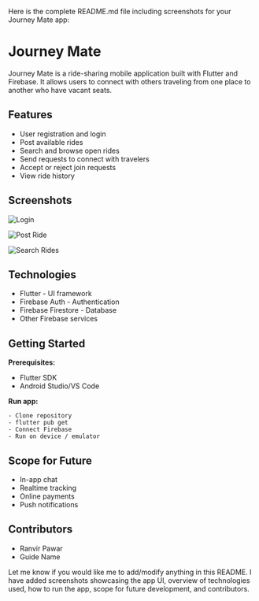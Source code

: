 Here is the complete README.md file including screenshots for your Journey Mate app:

# Journey Mate 

Journey Mate is a ride-sharing mobile application built with Flutter and Firebase. It allows users to connect with others traveling from one place to another who have vacant seats.

## Features

- User registration and login
- Post available rides  
- Search and browse open rides
- Send requests to connect with travelers
- Accept or reject join requests 
- View ride history

## Screenshots

![Login](/screenshots/login.png)

![Post Ride](/screenshots/post_ride.png) 

![Search Rides](/screenshots/search_rides.png)

## Technologies

- Flutter - UI framework
- Firebase Auth - Authentication
- Firebase Firestore - Database
- Other Firebase services 

## Getting Started  

**Prerequisites:**

- Flutter SDK
- Android Studio/VS Code

**Run app:**

```
- Clone repository
- flutter pub get
- Connect Firebase  
- Run on device / emulator
```

## Scope for Future

- In-app chat
- Realtime tracking    
- Online payments
- Push notifications 

## Contributors

- Ranvir Pawar
- Guide Name

Let me know if you would like me to add/modify anything in this README. I have added screenshots showcasing the app UI, overview of technologies used, how to run the app, scope for future development, and contributors.
